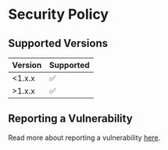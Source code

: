 # Security Policy

## Supported Versions

| Version | Supported          |
| ------- | ------------------ |
| <1.x.x   | :white_check_mark: |
| >1.x.x   | :white_check_mark: |

## Reporting a Vulnerability

Read more about reporting a vulnerability [here](https://www.washingtonpost.com/discussions/2021/05/13/vulnerability-disclosure-policy/).
